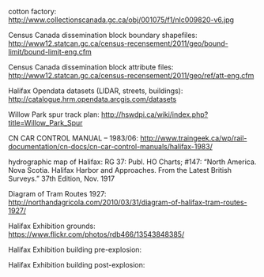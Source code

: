 cotton factory: http://www.collectionscanada.gc.ca/obj/001075/f1/nlc009820-v6.jpg

Census Canada dissemination block boundary shapefiles: http://www12.statcan.gc.ca/census-recensement/2011/geo/bound-limit/bound-limit-eng.cfm

Census Canada dissemination block attribute files:
http://www12.statcan.gc.ca/census-recensement/2011/geo/ref/att-eng.cfm

Halifax Opendata datasets (LIDAR, streets, buildings): http://catalogue.hrm.opendata.arcgis.com/datasets

Willow Park spur track plan: http://hswdpi.ca/wiki/index.php?title=Willow_Park_Spur

CN CAR CONTROL MANUAL – 1983/06: http://www.traingeek.ca/wp/rail-documentation/cn-docs/cn-car-control-manuals/halifax-1983/

hydrographic map of Halifax: RG 37:  Publ. HO Charts; #147:  “North America.  Nova Scotia.  Halifax Harbor and Approaches.  From the Latest British Surveys.”  37th Edition, Nov. 1917

Diagram of Tram Routes 1927: http://northandagricola.com/2010/03/31/diagram-of-halifax-tram-routes-1927/

Halifax Exhibition grounds: https://www.flickr.com/photos/rdb466/13543848385/ 

Halifax Exhibition building pre-explosion: 

Halifax Exhibition building post-explosion:
